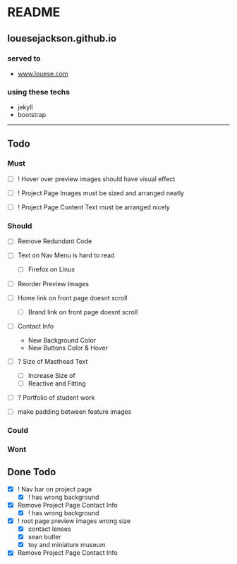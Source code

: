 # README

## louesejackson.github.io

### served to
 - www.louese.com

### using these techs
 - jekyll
 - bootstrap

---

## Todo

### Must


  - [ ] ! Hover over preview images should have visual effect

  - [ ] ! Project Page Images must be sized and arranged neatly
  - [ ] ! Project Page Content Text must be arranged nicely


### Should



  - [ ] Remove Redundant Code

  - [ ] Text on Nav Menu is hard to read
    - [ ] Firefox on Linux


 - [ ] Reorder Preview Images

 - [ ] Home link on front page doesnt scroll
   - [ ] Brand link on front page doesnt scroll

 - [ ] Contact Info
   - New Background Color
   - New Buttons Color & Hover


 - [ ] ? Size of Masthead Text
   - [ ] Increase Size of
   - [ ] Reactive and Fitting

 - [ ] ? Portfolio of student work
 - [ ] make padding between feature images

### Could

### Wont




## Done Todo


 - [X] ! Nav bar on project page
   - [X] ! has wrong background

 - [X] Remove Project Page Contact Info
   - [X] ! has wrong background

 - [X] ! root page preview images wrong size
   - [X] contact lenses
   - [X] sean butler
   - [X] toy and miniature museum

 - [X] Remove Project Page Contact Info
